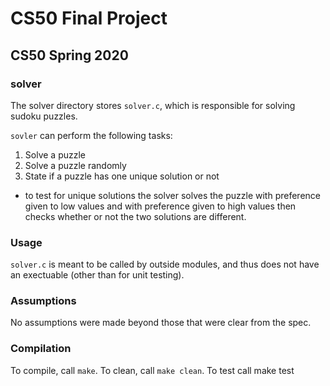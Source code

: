 # CS50 Final Project
## CS50 Spring 2020

### solver

The solver directory stores `solver.c`, which is responsible for solving sudoku puzzles.

`sovler` can perform the following tasks:

1. Solve a puzzle
2. Solve a puzzle randomly
3. State if a puzzle has one unique solution or not
  - to test for unique solutions the solver solves the puzzle with preference given to low values and with preference given to high values then checks whether or not the two solutions are different.

### Usage

`solver.c` is meant to be called by outside modules, and thus does not have an exectuable (other than for unit testing).

### Assumptions

No assumptions were made beyond those that were clear from the spec.

### Compilation

To compile, call `make`. To clean, call `make clean`. To test call make test
